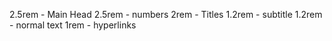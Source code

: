 2.5rem - Main Head
2.5rem - numbers
2rem - Titles
1.2rem - subtitle
1.2rem - normal text
1rem - hyperlinks

